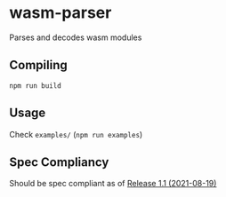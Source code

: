 # wasm-parser

Parses and decodes wasm modules

## Compiling
```
npm run build
```

## Usage
Check `examples/` (`npm run examples`)

## Spec Compliancy
Should be spec compliant as of [Release 1.1 (2021-08-19)](https://webassembly.github.io/spec/core/_download/WebAssembly.pdf)
